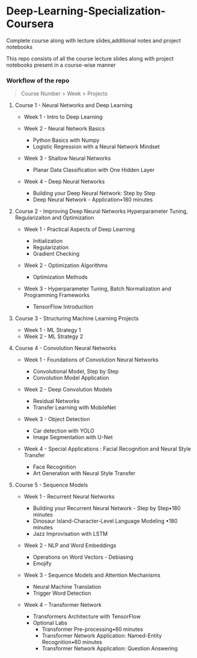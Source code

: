 # Deep-Learning-Specialization-Coursera
Complete course along with lecture slides,additional notes and project notebooks


This repo consists of all the course lecture slides along with project notebooks present in a course-wise manner 

### Workflow of the repo 
  > Course Number > Week > Projects 

1. Course 1 - Neural Networks and Deep Learning
   - Week 1 - Intro to Deep Learning
     
   - Week 2 - Neural Network Basics
       - Python Basics with Numpy
       - Logistic Regression with a Neural Network Mindset

   - Week 3 - Shallow Neural Networks
       - Planar Data Classification with One Hidden Layer

   - Week 4 - Deep Neural Networks
       - Building your Deep Neural Network: Step by Step
       - Deep Neural Network - Application•180 minutes
    
2. Course 2 -  Improving Deep Neural Networks Hyperparameter Tuning, Regularizaiton and Optimization
     - Week 1 - Practical Aspects of Deep Learning
         - Initialization
         - Regularization
         - Gradient Checking

     - Week 2  - Optimization Algorithms
         - Optimization Methods

    - Week 3 - Hyperparameter Tuning, Batch Normalization and Programming Frameworks
         - TensorFlow Introduction

 3. Course 3 - Structuring Machine Learning Projects
    - Week 1 - ML Strategy 1
    - Week 2 - ML Strategy 2
   
4. Course 4 -  Convolution Neural Networks
     - Week 1 - Foundations of Convolution Neural Networks
         - Convolutional Model, Step by Step
         - Convolution Model Application
    
     - Week 2 - Deep Convolution Models
         - Residual Networks
         - Transfer Learning with MobileNet
      
     - Week 3 - Object Detection
         - Car detection with YOLO
         - Image Segmentation with U-Net

      - Week 4 - Special Applications : Facial Recognition and Neural Style Transfer
         - Face Recognition
         - Art Generation with Neural Style Transfer
       
5. Course 5 -  Sequence Models
     - Week 1 - Recurrent Neural Networks
         - Building your Recurrent Neural Network - Step by Step•180 minutes
         - Dinosaur Island-Character-Level Language Modeling •180 minutes
         - Jazz Improvisation with LSTM
     
     - Week 2 -  NLP and Word Embeddings
         - Operations on Word Vectors - Debiasing
         - Emojify

     - Week 3 - Sequence Models and Attention Mechanisms
         - Neural Machine Translation
         - Trigger Word Detection

     - Week 4 - Transformer Network
        - Transformers Architecture with TensorFlow
        - Optional Labs
            - Transformer Pre-processing•60 minutes
            - Transformer Network Application: Named-Entity Recognition•60 minutes
            - Transformer Network Application: Question Answering
